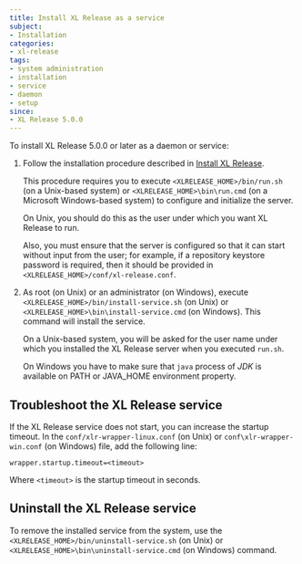 ```yaml
---
title: Install XL Release as a service
subject:
- Installation
categories:
- xl-release
tags:
- system administration
- installation
- service
- daemon
- setup
since:
- XL Release 5.0.0
---
```


To install XL Release 5.0.0 or later as a daemon or service:

1. Follow the installation procedure described in [Install XL Release](/xl-release/how-to/install-xl-release.html).

    This procedure requires you to execute `<XLRELEASE_HOME>/bin/run.sh` (on a Unix-based system) or `<XLRELEASE_HOME>\bin\run.cmd` (on a Microsoft Windows-based system) to configure and initialize the server.
    
    On Unix, you should do this as the user under which you want XL Release to run. 

    Also, you must ensure that the server is configured so that it can start without input from the user; for example, if a repository keystore password is required, then it should be provided in `<XLRELEASE_HOME>/conf/xl-release.conf`.

1. As root (on Unix) or an administrator (on Windows), execute `<XLRELEASE_HOME>/bin/install-service.sh` (on Unix) or `<XLRELEASE_HOME>\bin\install-service.cmd` (on Windows). This command will install the service.

    On a Unix-based system, you will be asked for the user name under which you installed the XL Release server when you executed `run.sh`.
    
    On Windows you have to make sure that `java` process of _JDK_ is available on PATH or JAVA_HOME environment property.

## Troubleshoot the XL Release service

If the XL Release service does not start, you can increase the startup timeout. In the `conf/xlr-wrapper-linux.conf` (on Unix) or `conf\xlr-wrapper-win.conf` (on Windows) file, add the following line:

    wrapper.startup.timeout=<timeout>

Where `<timeout>` is the startup timeout in seconds.

## Uninstall the XL Release service

To remove the installed service from the system, use the `<XLRELEASE_HOME>/bin/uninstall-service.sh` (on Unix) or `<XLRELEASE_HOME>\bin\uninstall-service.cmd` (on Windows) command.

